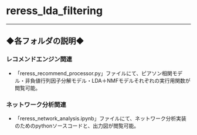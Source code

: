 # reress_lda_filtering
***
## ◆各フォルダの説明◆
### レコメンドエンジン関連
* 「reress_recommend_processor.py」ファイルにて、ピアソン相関モデル・非負値行列因子分解モデル・LDA＋NMFモデルそれぞれの実行用関数が閲覧可能。
### ネットワーク分析関連
* 「reress_network_analysis.ipynb」ファイルにて、ネットワーク分析実装のためのpythonソースコードと、出力図が閲覧可能。

